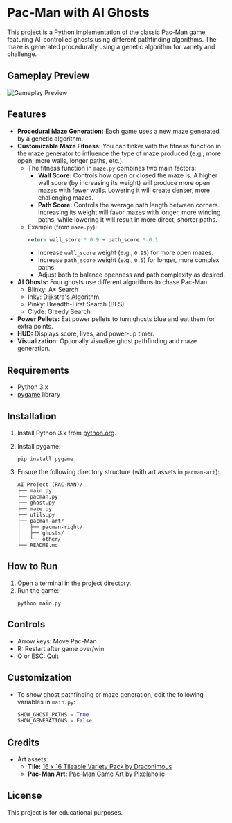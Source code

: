 # Pac-Man with AI Ghosts

This project is a Python implementation of the classic Pac-Man game, featuring AI-controlled ghosts using different pathfinding algorithms. The maze is generated procedurally using a genetic algorithm for variety and challenge.

## Gameplay Preview

![Gameplay Preview](gameplay.gif)

## Features

- **Procedural Maze Generation:** Each game uses a new maze generated by a genetic algorithm.
- **Customizable Maze Fitness:** You can tinker with the fitness function in the maze generator to influence the type of maze produced (e.g., more open, more walls, longer paths, etc.).
  - The fitness function in `maze.py` combines two main factors:
    - **Wall Score:** Controls how open or closed the maze is. A higher wall score (by increasing its weight) will produce more open mazes with fewer walls. Lowering it will create denser, more challenging mazes.
    - **Path Score:** Controls the average path length between corners. Increasing its weight will favor mazes with longer, more winding paths, while lowering it will result in more direct, shorter paths.
  - Example (from `maze.py`):
    ```python
    return wall_score * 0.9 + path_score * 0.1
    ```
    - Increase `wall_score` weight (e.g., `0.95`) for more open mazes.
    - Increase `path_score` weight (e.g., `0.5`) for longer, more complex paths.
    - Adjust both to balance openness and path complexity as desired.
- **AI Ghosts:** Four ghosts use different algorithms to chase Pac-Man:
  - Blinky: A\* Search
  - Inky: Dijkstra's Algorithm
  - Pinky: Breadth-First Search (BFS)
  - Clyde: Greedy Search
- **Power Pellets:** Eat power pellets to turn ghosts blue and eat them for extra points.
- **HUD:** Displays score, lives, and power-up timer.
- **Visualization:** Optionally visualize ghost pathfinding and maze generation.

## Requirements

- Python 3.x
- [pygame](https://www.pygame.org/) library

## Installation

1. Install Python 3.x from [python.org](https://www.python.org/).
2. Install pygame:
   ```
   pip install pygame
   ```
3. Ensure the following directory structure (with art assets in `pacman-art`):

   ```
   AI Project (PAC-MAN)/
   ├── main.py
   ├── pacman.py
   ├── ghost.py
   ├── maze.py
   ├── utils.py
   ├── pacman-art/
   │   ├── pacman-right/
   │   ├── ghosts/
   │   └── other/
   └── README.md
   ```

## How to Run

1. Open a terminal in the project directory.
2. Run the game:
   ```
   python main.py
   ```

## Controls

- Arrow keys: Move Pac-Man
- R: Restart after game over/win
- Q or ESC: Quit

## Customization

- To show ghost pathfinding or maze generation, edit the following variables in `main.py`:
  ```python
  SHOW_GHOST_PATHS = True
  SHOW_GENERATIONS = False
  ```

## Credits

- Art assets:
  - **Tile:** [16 x 16 Tileable Variety Pack by Draconimous](https://draconimous.itch.io/16-x-16-tileable-variety-pack?download)
  - **Pac-Man Art:** [Pac-Man Game Art by Pixelaholic](https://pixelaholic.itch.io/pac-man-game-art)

## License

This project is for educational purposes.
